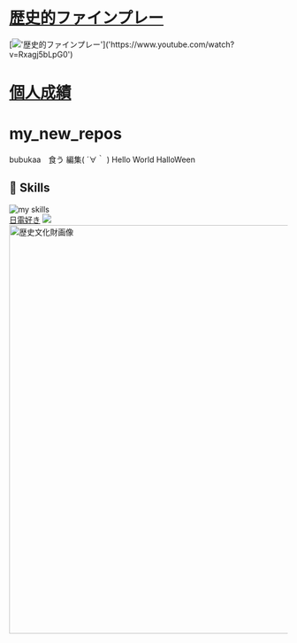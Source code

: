 # <a href="https://www.youtube.com/watch?v=Rxagj5bLpG0">歴史的ファインプレー</a>
[!['歴史的ファインプレー']('https://github.com/user-attachments/assets/05830991-6846-44a6-b500-620be72e1e61')]('https://www.youtube.com/watch?v=Rxagj5bLpG0')

# <a href="https://baseball.omyutech.com/playerTop.action?playerId=2482272">個人成績</a>
# my_new_repos
bubukaa　食う
編集( ´∀｀ )
Hello World
HalloWeen


<!-- 3. 好きな技術スタックに変更 -->
<!-- ライトモート：theme=light, ダークモート：theme=dark -->
<!-- アイコンの選択肢一覧：https://arc.net/l/quote/zizyykfh -->
## 🌱 Skills
<img alt="my skills" src="https://skillicons.dev/icons?theme=dark&perline=7&i=html,css,js,apple,azure,blender,figma,python,cs,discord,dotnet,eclipse,github,git,instagram,unity,visualstudio,vscode,gcp" />
<br>
<a href="https://www.jec.ac.jp/">日電好き</a>
<img src="https://www.jec.ac.jp/wp-content/themes/jec/assets/img/course/it/jy/img004.jpg">
<img width="1317" height="738" alt="歴史文化財画像" src="https://github.com/user-attachments/assets/05830991-6846-44a6-b500-620be72e1e61" />
